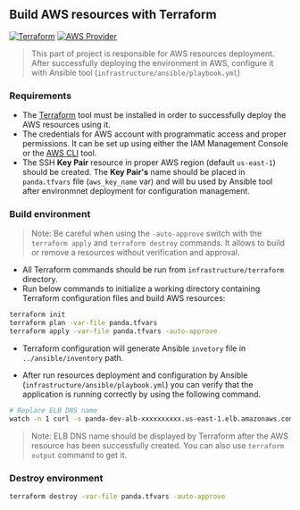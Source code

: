 ## Build AWS resources with Terraform

[![Terraform](https://img.shields.io/badge/Terraform-1.1.7-blueviolet.svg)](https://www.terraform.io/)
[![AWS Provider](https://img.shields.io/badge/AWS--Provider-4.5.0-blue.svg)](https://www.terraform.io/)

> This part of project is responsible for AWS resources deployment. After successfully deploying the environment in AWS, configure it with Ansible tool (`infrastructure/ansible/playbook.yml`)

### Requirements
* The [Terraform](https://learn.hashicorp.com/tutorials/terraform/install-cli) tool must be installed in order to successfully deploy the AWS resources using it.
* The credentials for AWS account with programmatic access and proper permissions. It can be set up using either the IAM Management Console or the [AWS CLI](https://docs.aws.amazon.com/cli/latest/userguide/install-cliv2-linux.html) tool.
* The SSH **Key Pair** resource in proper AWS region (default `us-east-1`) should be created. The **Key Pair's** name should be placed in `panda.tfvars` file (`aws_key_name` var) and will bu used by Ansible tool after environmnet deployment for configuration management.


### Build environment
> Note: Be careful when using the `-auto-approve` switch with the `terraform apply` and `terraform destroy` commands. It allows to build or remove a resources without verification and approval.

- All Terraform commands should be run from `infrastructure/terraform` directory.
- Run below commands to initialize a working directory containing Terraform configuration files and build AWS resources:
```bash
terraform init
terraform plan -var-file panda.tfvars
terraform apply -var-file panda.tfvars -auto-approve
```
- Terraform configuration will generate Ansible `invetory` file in `../ansible/inventory` path.

- After run resources deployment and configuration by Ansible (`infrastructure/ansible/playbook.yml`) you can verify that the application is running correctly by using the following command.
```bash
# Replace ELB DNS name
watch -n 1 curl -s panda-dev-alb-xxxxxxxxxx.us-east-1.elb.amazonaws.com
```
> Note: ELB DNS name should be displayed by Terraform after the AWS resource has been successfully created. You can also use `terraform output` command to get it.

### Destroy environment
```bash
terraform destroy -var-file panda.tfvars -auto-approve
```